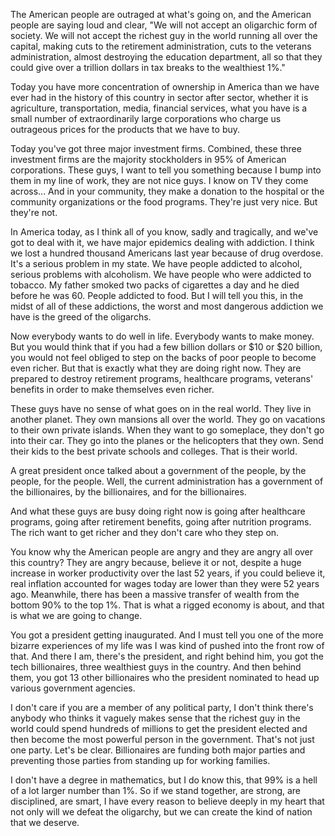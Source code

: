 
The American people are outraged at what's going on, and the American people are saying loud and clear, "We will not accept an oligarchic form of society. We will not accept the richest guy in the world running all over the capital, making cuts to the retirement administration, cuts to the veterans administration, almost destroying the education department, all so that they could give over a trillion dollars in tax breaks to the wealthiest 1%."

Today you have more concentration of ownership in America than we have ever had in the history of this country in sector after sector, whether it is agriculture, transportation, media, financial services, what you have is a small number of extraordinarily large corporations who charge us outrageous prices for the products that we have to buy.

Today you've got three major investment firms. Combined, these three investment firms are the majority stockholders in 95% of American corporations. These guys, I want to tell you something because I bump into them in my line of work, they are not nice guys. I know on TV they come across... And in your community, they make a donation to the hospital or the community organizations or the food programs. They're just very nice. But they're not.

In America today, as I think all of you know, sadly and tragically, and we've got to deal with it, we have major epidemics dealing with addiction. I think we lost a hundred thousand Americans last year because of drug overdose. It's a serious problem in my state. We have people addicted to alcohol, serious problems with alcoholism. We have people who were addicted to tobacco. My father smoked two packs of cigarettes a day and he died before he was 60. People addicted to food. But I will tell you this, in the midst of all of these addictions, the worst and most dangerous addiction we have is the greed of the oligarchs.

Now everybody wants to do well in life. Everybody wants to make money. But you would think that if you had a few billion dollars or $10 or $20 billion, you would not feel obliged to step on the backs of poor people to become even richer. But that is exactly what they are doing right now. They are prepared to destroy retirement programs, healthcare programs, veterans' benefits in order to make themselves even richer.

These guys have no sense of what goes on in the real world. They live in another planet. They own mansions all over the world. They go on vacations to their own private islands. When they want to go someplace, they don't go into their car. They go into the planes or the helicopters that they own. Send their kids to the best private schools and colleges. That is their world.

A great president once talked about a government of the people, by the people, for the people. Well, the current administration has a government of the billionaires, by the billionaires, and for the billionaires.

And what these guys are busy doing right now is going after healthcare programs, going after retirement benefits, going after nutrition programs. The rich want to get richer and they don't care who they step on.

You know why the American people are angry and they are angry all over this country? They are angry because, believe it or not, despite a huge increase in worker productivity over the last 52 years, if you could believe it, real inflation accounted for wages today are lower than they were 52 years ago. Meanwhile, there has been a massive transfer of wealth from the bottom 90% to the top 1%. That is what a rigged economy is about, and that is what we are going to change.

You got a president getting inaugurated. And I must tell you one of the more bizarre experiences of my life was I was kind of pushed into the front row of that. And there I am, there's the president, and right behind him, you got the tech billionaires, three wealthiest guys in the country. And then behind them, you got 13 other billionaires who the president nominated to head up various government agencies.

I don't care if you are a member of any political party, I don't think there's anybody who thinks it vaguely makes sense that the richest guy in the world could spend hundreds of millions to get the president elected and then become the most powerful person in the government. That's not just one party. Let's be clear. Billionaires are funding both major parties and preventing those parties from standing up for working families.

I don't have a degree in mathematics, but I do know this, that 99% is a hell of a lot larger number than 1%. So if we stand together, are strong, are disciplined, are smart, I have every reason to believe deeply in my heart that not only will we defeat the oligarchy, but we can create the kind of nation that we deserve.